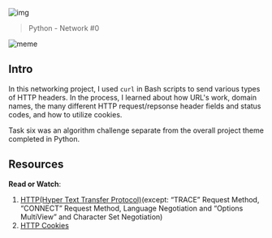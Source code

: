![img](https://assets.imaginablefutures.com/media/images/ALX_Logo.max-200x150.png)

> Python - Network #0

![meme](http://www.quickmeme.com/img/6a/6ac5d6205b48a3387e6013d4c2bbeb6e778cd422df3d26ecb54c8f78726f5e04.jpg)

## Intro

In this networking project, I used `curl` in Bash scripts to send various types
of HTTP headers. In the process, I learned about how URL's work, domain names,
the many different HTTP request/repsonse header fields and status codes, and
how to utilize cookies.

Task six was an algorithm challenge separate from the overall project theme
completed in Python.

## Resources

**Read or Watch**:

1. [HTTP(Hyper Text Transfer Protocol)](https://www3.ntu.edu.sg/home/ehchua/programming/webprogramming/HTTP_Basics.html)(except: “TRACE” Request Method, “CONNECT” Request Method, Language Negotiation and “Options MultiView” and Character Set Negotiation)
2. [HTTP Cookies](https://developer.mozilla.org/en-US/docs/Web/HTTP/Cookies)
